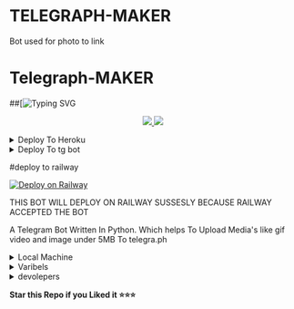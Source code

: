 # TELEGRAPH-MAKER
Bot used for photo to link


# Telegraph-MAKER


##[![Typing SVG](https://readme-typing-svg.herokuapp.com/?lines=welcome+To+tg-graph-𝑭𝑰𝑳𝑻𝑬𝑹-𝑩𝑶𝑻!;created+by+𝑻𝑬𝑨𝑴+devour+devils!;A+simple+Bot!;Auto+filter!;start+message+with+pic!;and+all+futures!)
</p>




  </a>
</p>
<p align="center">
  <a href="https://github.com/kamarjahan/TELEGRAPH-MAKER">
    <img src="https://img.shields.io/github/stars/MoTechYT/MT-TelegraPh?style=social">

  </a>
  
  <a href="https://github.com/kamarjahan/TELEGRAPH-MAKER/fork">
    <img src="https://img.shields.io/github/forks/MoTechYT/MT-TelegraPh?label=Fork&style=social">

  </a>  
</p>

<details><summary>Deploy To Heroku</summary>
<p>
<br>
<a href="https://heroku.com/deploy?template=https://github.com/kamarjahan/TELEGRAPH-MAKER">
  <img src="https://www.herokucdn.com/deploy/button.svg" alt="Deploy">
</a>
</p>
</details>




<details><summary>Deploy To tg bot</summary>
<p>
<br>
<a href="https://telegram.dog/XTZ_HerokuBot?start=a2FtYXJqYWhhbi9URUxFR1JBUEgtTUFLRVIgbWFpbg">
  <img src="https://www.herokucdn.com/deploy/button.svg" alt="Deploy">
</a>
</p>
</details>



#deploy to railway

[![Deploy on Railway](https://railway.app/button.svg)](https://railway.app/new/template/JQN1qR&referralCode=Devour)



THIS BOT WILL DEPLOY ON RAILWAY SUSSESLY BECAUSE RAILWAY ACCEPTED THE BOT
</a>
</p>
</details>


A Telegram Bot Written In Python. Which helps To Upload Media's like gif video and image under 5MB To telegra.ph   

<details><summary>Local Machine</summary>
<p>
<br>
Clone the repository

Install requirements: pip3 install -r requirements.txt

edit the sample_config.py wih your configs

python3 bot.py

Now send /start to you bot to see if it is running!
</a>
</p>
</details>

<details><summary>Varibels</summary>
<p>
<br>
``TG_BOT_TOKEN : YOUR BOT TOKEN. GET IT FROM @BOTFATHER``

``START_MESSAGE : YOUR TELEGRAM APP ID or my.telegram.in``

``BOT_USER_NAME : YOUR TELEGRAM API HASH or my.telegram.in````
</a>
</p>
</details>

<details><summary>devolepers</summary>
<p>
<br>
# Thanks To

Thanks To [devourdevils](https://github.com/devourdevils) 

</a>
</p>
</details>

**Star this Repo if you Liked it ⭐⭐⭐**
